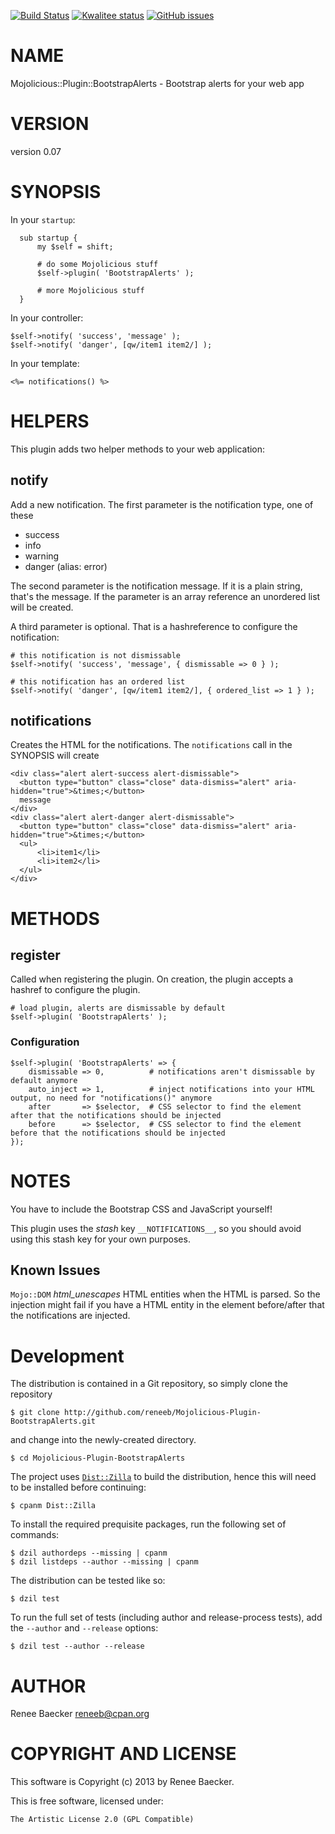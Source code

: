 [![Build Status](https://travis-ci.org/reneeb/Mojolicious-Plugin-BootstrapAlerts.svg?branch=master)](https://travis-ci.org/reneeb/Mojolicious-Plugin-BootstrapAlerts)
[![Kwalitee status](http://cpants.cpanauthors.org/dist/Mojolicious-Plugin-BootstrapAlerts.png)](http://cpants.charsbar.org/dist/overview/Mojolicious-Plugin-BootstrapAlerts)
[![GitHub issues](https://img.shields.io/github/issues/reneeb/Mojolicious-Plugin-BootstrapAlerts.svg)](https://github.com/reneeb/Mojolicious-Plugin-BootstrapAlerts/issues)

# NAME

Mojolicious::Plugin::BootstrapAlerts - Bootstrap alerts for your web app

# VERSION

version 0.07

# SYNOPSIS

In your `startup`:

      sub startup {
          my $self = shift;
    
          # do some Mojolicious stuff
          $self->plugin( 'BootstrapAlerts' );

          # more Mojolicious stuff
      }

In your controller:

    $self->notify( 'success', 'message' );
    $self->notify( 'danger', [qw/item1 item2/] );

In your template:

    <%= notifications() %>

# HELPERS

This plugin adds two helper methods to your web application:

## notify

Add a new notification. The first parameter is the notification type, one of these

- success
- info
- warning
- danger (alias: error)

The second parameter is the notification message. If it is a plain string, that's the message. If
the parameter is an array reference an unordered list will be created.

A third parameter is optional. That is a hashreference to configure the notification:

    # this notification is not dismissable
    $self->notify( 'success', 'message', { dismissable => 0 } );

    # this notification has an ordered list
    $self->notify( 'danger', [qw/item1 item2/], { ordered_list => 1 } );

## notifications

Creates the HTML for the notifications. The `notifications` call in the SYNOPSIS will create

    <div class="alert alert-success alert-dismissable">
      <button type="button" class="close" data-dismiss="alert" aria-hidden="true">&times;</button>
      message
    </div>
    <div class="alert alert-danger alert-dismissable">
      <button type="button" class="close" data-dismiss="alert" aria-hidden="true">&times;</button>
      <ul>
          <li>item1</li>
          <li>item2</li>
      </ul>
    </div>

# METHODS

## register

Called when registering the plugin. On creation, the plugin accepts a hashref to configure the plugin.

    # load plugin, alerts are dismissable by default
    $self->plugin( 'BootstrapAlerts' );

### Configuration

    $self->plugin( 'BootstrapAlerts' => {
        dismissable => 0,          # notifications aren't dismissable by default anymore
        auto_inject => 1,          # inject notifications into your HTML output, no need for "notifications()" anymore
        after       => $selector,  # CSS selector to find the element after that the notifications should be injected
        before      => $selector,  # CSS selector to find the element before that the notifications should be injected
    });

# NOTES

You have to include the Bootstrap CSS and JavaScript yourself!

This plugin uses the _stash_ key `__NOTIFICATIONS__`, so you should avoid using
this stash key for your own purposes.

## Known Issues

`Mojo::DOM` _html\_unescapes_ HTML entities when the HTML is parsed. So the injection might fail if you have
a HTML entity in the element before/after that the notifications are injected.



# Development

The distribution is contained in a Git repository, so simply clone the
repository

```
$ git clone http://github.com/reneeb/Mojolicious-Plugin-BootstrapAlerts.git
```

and change into the newly-created directory.

```
$ cd Mojolicious-Plugin-BootstrapAlerts
```

The project uses [`Dist::Zilla`](https://metacpan.org/pod/Dist::Zilla) to
build the distribution, hence this will need to be installed before
continuing:

```
$ cpanm Dist::Zilla
```

To install the required prequisite packages, run the following set of
commands:

```
$ dzil authordeps --missing | cpanm
$ dzil listdeps --author --missing | cpanm
```

The distribution can be tested like so:

```
$ dzil test
```

To run the full set of tests (including author and release-process tests),
add the `--author` and `--release` options:

```
$ dzil test --author --release
```

# AUTHOR

Renee Baecker <reneeb@cpan.org>

# COPYRIGHT AND LICENSE

This software is Copyright (c) 2013 by Renee Baecker.

This is free software, licensed under:

    The Artistic License 2.0 (GPL Compatible)
